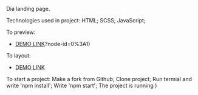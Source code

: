 Dia landing page. 

Technologies used in project: HTML; SCSS; JavaScript;

To preview:
- [DEMO LINK](https://www.figma.com/file/7qwsWggv9BAxMi2VPhBuPr/Air-(formerly-Dia))?node-id=0%3A1)

To layout:
- [DEMO LINK](https://<your_account>.github.io/<repo_name>/)

To start a project: Make a fork from Github; Clone project; Run termial and write 'npm install'; Write 'npm start'; The project is running )
